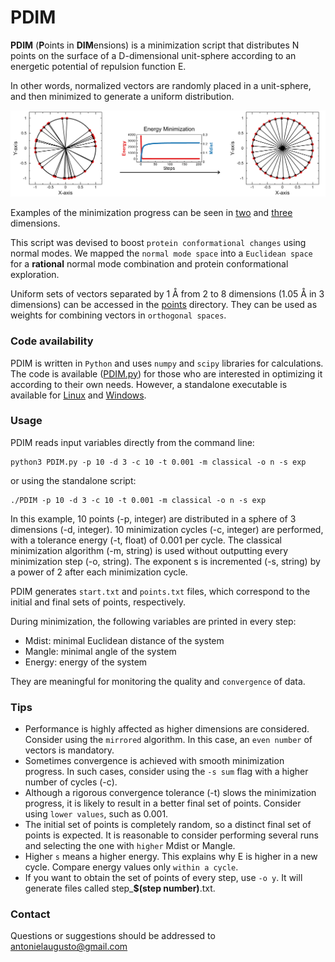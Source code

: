 # PDIM

**PDIM** (**P**oints in **DIM**ensions) is a minimization script that distributes N points on the surface of a D-dimensional unit-sphere according to an energetic potential of repulsion function E.

In other words, normalized vectors are randomly placed in a unit-sphere, and then minimized to generate a uniform distribution.

<p align="center"><img src="https://github.com/antonielgomes/dpMD/blob/main/PDIM/PDIM.png" width="1000"/></p>

Examples of the minimization progress can be seen in [two](https://youtu.be/p4m_wOLcfo4) and [three](https://youtu.be/elFgtv4bCA0) dimensions.

This script was devised to boost `protein conformational changes` using normal modes. We mapped the `normal mode space` into a `Euclidean space` for a **rational** normal mode combination and protein conformational exploration.

Uniform sets of vectors separated by 1 Å from 2 to 8 dimensions (1.05 Å in 3 dimensions) can be accessed in the [points](https://github.com/antonielgomes/dpMD/tree/main/PDIM/points) directory.
They can be used as weights for combining vectors in `orthogonal spaces`.

### Code availability
PDIM is written in `Python` and uses `numpy` and `scipy` libraries for calculations. The code is available ([PDIM.py](https://github.com/antonielgomes/dpMD/blob/main/PDIM/PDIM.py)) for those who are interested in optimizing it according to their own needs. However, a standalone executable is available for [Linux](https://google.com) and [Windows](https://google.com).

### Usage
PDIM reads input variables directly from the command line:
```
python3 PDIM.py -p 10 -d 3 -c 10 -t 0.001 -m classical -o n -s exp
```
or using the standalone script:
```
./PDIM -p 10 -d 3 -c 10 -t 0.001 -m classical -o n -s exp
```
In this example, 10 points (-p, integer) are distributed in a sphere of 3 dimensions (-d, integer). 10 minimization cycles (-c, integer) are performed, with a tolerance energy (-t, float) of 0.001 per cycle. The classical minimization algorithm (-m, string) is used without outputting every minimization step (-o, string). The exponent s is incremented (-s, string) by a power of 2 after each minimization cycle.

PDIM generates `start.txt` and `points.txt` files, which correspond to the initial and final sets of points, respectively.

During minimization, the following variables are printed in every step:
- Mdist: minimal Euclidean distance of the system
- Mangle: minimal angle of the system
- Energy: energy of the system

They are meaningful for monitoring the quality and `convergence` of data.

### Tips
- Performance is highly affected as higher dimensions are considered. Consider using the `mirrored` algorithm. In this case, an `even number` of vectors is mandatory.
- Sometimes convergence is achieved with smooth minimization progress. In such cases, consider using the `-s sum` flag with a higher number of cycles (-c).
- Although a rigorous convergence tolerance (-t) slows the minimization progress, it is likely to result in a better final set of points. Consider using `lower values`, such as 0.001. 
- The initial set of points is completely random, so a distinct final set of points is expected. It is reasonable to consider performing several runs and selecting the one with `higher` Mdist or Mangle.
- Higher `s` means a higher energy. This explains why E is higher in a new cycle. Compare energy values only `within a cycle`.
- If you want to obtain the set of points of every step, use `-o y`. It will generate files called step_**$(step number)**.txt.

### Contact
Questions or suggestions should be addressed to antonielaugusto@gmail.com


<!-- ### Reference
If you use PDIM or dpMD, please refer to the following publication:
A [^1]
[^1]: A -->
